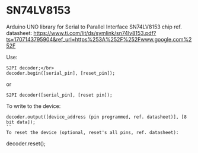 # SN74LV8153
Arduino UNO library for Serial to Parallel Interface SN74LV8153 chip
ref. datasheet: https://www.ti.com/lit/ds/symlink/sn74lv8153.pdf?ts=1707143795904&ref_url=https%253A%252F%252Fwww.google.com%252F

Use:
```
S2PI decoder;</br>
decoder.begin([serial_pin], [reset_pin]);
```
or
```
S2PI decoder([serial_pin], [reset pin]);
```
To write to the device:
```
decoder.output([device_address (pin programmed, ref. datasheet)], [8 bit data]);
``
To reset the device (optional, reset's all pins, ref. datasheet):
```
decoder.reset();
```
